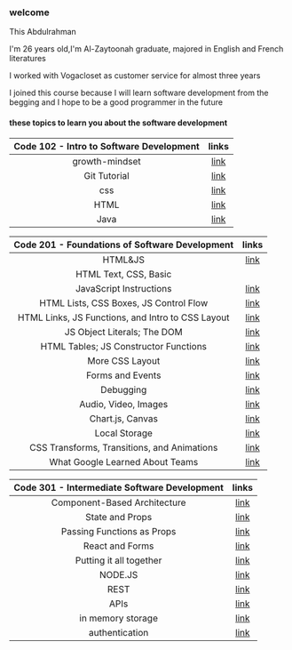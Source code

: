 ### welcome

This Abdulrahman 

I'm 26 years old,I'm Al-Zaytoonah graduate, majored in English and French literatures


I worked with Vogacloset as customer service for almost three years


I joined this course because I will learn software development  from the begging and I hope to be a good programmer in the future 



#### these topics to learn you about the software development


|**Code 102 - Intro to Software Development** | links |                                                      
|:---:  |:--: |
| growth-mindset | [link](https://abdvool.github.io/reading-notes/Code%20102%20Reading%20Notes/growth-mindset) | 
|Git Tutorial | [link](https://abdvool.github.io/reading-notes/Code%20102%20Reading%20Notes/Git%20Tutorial) |
|css | [link](https://abdvool.github.io/reading-notes/Code%20102%20Reading%20Notes/Css) |
|HTML | [link](https://abdvool.github.io/reading-notes/Code%20102%20Reading%20Notes/Htmllab03) |
|Java | [link](https://abdvool.github.io/reading-notes/Code%20102%20Reading%20Notes/Java) |






|**Code 201 - Foundations of Software Development** | links |                                                      
|:---:  |:--: |
|  HTML&JS | [link](https://abdvool.github.io/reading-notes/Code%20201%20Reading%20Notes/HTML%26JS) | 
|HTML Text, CSS, Basic
 JavaScript Instructions  | [link](https://abdvool.github.io/reading-notes/Code%20201%20Reading%20Notes/HTML%20Text%2C%20CSS%20Introduction%2C%20and%20Basic%20JavaScript%20Instructions) |
|HTML Lists, CSS Boxes, JS Control Flow | [link](https://abdvool.github.io/reading-notes/Code%20201%20Reading%20Notes/HTML%20Lists%2C%20CSS%20Boxes%2C%20JS%20Control%20Flow) |
|HTML Links, JS Functions, and Intro to CSS Layout | [link](https://abdvool.github.io/reading-notes/Code%20201%20Reading%20Notes/HTML%20Links%2C%20JS%20Functions%2C%20and%20Intro%20to%20CSS%20Layout) |
|  JS Object Literals; The DOM | [link]( https://abdvool.github.io/reading-notes/Code%20201%20Reading%20Notes/JS%20Object%20Literals%3B%20The%20DOM) | 
|  HTML Tables; JS Constructor Functions | [link](https://abdvool.github.io/reading-notes/Code%20201%20Reading%20Notes/Object-Oriented%20Programming%2C%20HTML%20Tables) | 
|  More CSS Layout | [link](https://abdvool.github.io/reading-notes/Code%20201%20Reading%20Notes/CSS%20Layout) | 
|  Forms and Events | [link](https://abdvool.github.io/reading-notes/Code%20201%20Reading%20Notes/Forms%20and%20JS%20Events) | 
|  Debugging | [link](hthttps://abdvool.github.io/reading-notes/Code%20201%20Reading%20Notes/Debugging) | 
|  Audio, Video, Images | [link](https://abdvool.github.io/reading-notes/Code%20201%20Reading%20Notes/Audio%2C%20Video%2C%20Images) | 
|  Chart.js, Canvas | [link](https://abdvool.github.io/reading-notes//Code%20201%20Reading%20Notes/Chart.js%2C%20Canvas) | 
|  Local Storage | [link](https://abdvool.github.io/reading-notes//Code%20201%20Reading%20Notes/Local%20Storage) | 
| CSS Transforms, Transitions, and Animations| [link](https://abdvool.github.io/reading-notes/CSS%20Transforms%2C%20Transitions%2C%20and%20Animations) | 
|  What Google Learned About Teams| [link](https://abdvool.github.io/reading-notes/What%20Google%20Learned%20About%20Teams) | 









|**Code 301 - Intermediate Software Development** | links |                                                      
|:---:  |:--: |
|  Component-Based Architecture | [link](https://abdvool.github.io/reading-notes/Code%20301%20Reading%20Notes/Introduction%20to%20React%20and%20Components.md) | 
|   State and Props| [link](https://abdvool.github.io/reading-notes/Code%20301%20Reading%20Notes/%20State%20and%20Props.md) | 
|   Passing Functions as Props | [link](https://abdvool.github.io/reading-notes/Code%20301%20Reading%20Notes/Passing%20Functions%20as%20Props.md) | 
|   React and Forms | [link](https://abdvool.github.io/reading-notes/Code%20301%20Reading%20Notes/React%20and%20Forms.md) | 
|   Putting it all together | [link](https://abdvool.github.io/reading-notes/Code%20301%20Reading%20Notes/Putting%20it%20all%20together.md) | 
|   NODE.JS  | [link](https://abdvool.github.io/reading-notes/Code%20301%20Reading%20Notes/nodejs.md) | 
|   REST | [link](https://abdvool.github.io/reading-notes/Code%20301%20Reading%20Notes/rest.md) | 
|   APIs | [link](https://abdvool.github.io/reading-notes/Code%20301%20Reading%20Notes/APIs.md) | 
|   in memory storage | [link](https://abdvool.github.io/reading-notes/Code%20102%20Reading%20Notes/in%20memory%20storage.md) | 
|   authentication | [link](https://abdvool.github.io/reading-notes/Code%20102%20Reading%20Notes/authentication.md) | 


















